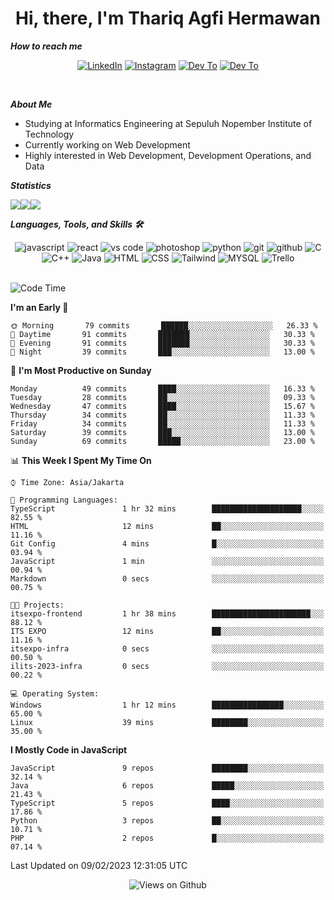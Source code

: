 <div align="center">
  <h1>Hi, there, I'm Thariq Agfi Hermawan</h1>
</div>


***How to reach me***
<p align='center'>
   <a href="https://www.linkedin.com/in/thariqagfihermawan" target="_blank"><img src="https://img.shields.io/badge/LinkedIn-0077B5?style=for-the-badge&logo=linkedin&logoColor=white" alt="LinkedIn"></a>
   <a href="https://www.instagram.com/thoriqagfi" target="_blank"><img src="https://img.shields.io/badge/Instagram-E4405F?style=for-the-badge&logo=instagram&logoColor=white" alt="Instagram"></a>
   <a href="https://medium.com/@thoriq.aghfi60" target="_blank"><img src="https://img.shields.io/badge/Medium-12100E?style=for-the-badge&logo=medium&logoColor=white" alt="Dev To"></a>
   <a href="https://linktr.ee/thoriqagfi" target="_blank"><img src="https://img.shields.io/badge/linktree-1de9b6?style=for-the-badge&logo=linktree&logoColor=white" alt="Dev To"></a>
</p>

<br>

***About Me***
- Studying at Informatics Engineering at Sepuluh Nopember Institute of Technology
- Currently working on Web Development
- Highly interested in Web Development, Development Operations, and Data

***Statistics***

<!-- [![GitHub Streak](http://github-readme-streak-stats.herokuapp.com?user=thoriqagfi&theme=dark)](https://git.io/streak-stats) -->

<div align="center">
  <div style="display: flex;">
    <img src="http://github-readme-streak-stats.herokuapp.com?user=thoriqagfi&theme=chartreuse-dark"/>
    <img src="https://github-readme-stats.vercel.app/api/top-langs/?username=thoriqagfi&layout=compact&&theme=chartreuse-dark&langs_count=8)](https://github.com/thoriqagfi"/>
    <img src="https://github-readme-stats.vercel.app/api?username=thoriqagfi&show_icons=true&theme=chartreuse-dark"/>
  </div>
</div>

<!-- [![Top Langs](https://github-readme-stats.vercel.app/api/top-langs/?username=thoriqagfi&layout=compact&&theme=chartreuse-dark&langs_count=8)](https://github.com/thoriqagfi)
< ![Agfi's GitHub stats](https://github-readme-stats.vercel.app/api?username=thoriqagfi&show_icons=true&theme=chartreuse-dark) -->

***Languages, Tools, and Skills 🛠***

  <div align="center">
    <img src="https://img.shields.io/badge/JavaScript-F7DF1E?style=for-the-badge&logo=javascript&logoColor=black" alt="javascript" />
    <img src="https://img.shields.io/badge/React-61DAFB?style=for-the-badge&logo=react&logoColor=black" alt="react" />
    <img src="https://img.shields.io/badge/vs%20code-007ACC?style=for-the-badge&logo=visual%20studio%20code&logoColor=white" alt="vs code" />
    <img src="https://img.shields.io/badge/adobe%20photoshop-31A8FF?style=for-the-badge&logo=adobe%20photoshop&logoColor=white" alt="photoshop" />
    <img src="https://img.shields.io/badge/python-3776AB?style=for-the-badge&logo=python&logoColor=white" alt="python" />
    <img src="https://img.shields.io/badge/Git-F05032?style=for-the-badge&logo=git&logoColor=white" alt="git" />
    <img src="https://img.shields.io/badge/GitHub-100000?style=for-the-badge&logo=github&logoColor=white" alt="github" />
    <img src="https://img.shields.io/badge/c-%2300599C.svg?style=for-the-badge&logo=c&logoColor=white" alt="C" />
    <img src="https://img.shields.io/badge/c++-%2300599C.svg?style=for-the-badge&logo=c%2B%2B&logoColor=white" alt="C++" />
    <img src="https://img.shields.io/badge/Java-ED8B00?style=for-the-badge&logo=java&logoColor=white" alt="Java"/>
    <img src="https://img.shields.io/badge/HTML5-E34F26?style=for-the-badge&logo=html5&logoColor=white" alt="HTML" />
    <img src="https://img.shields.io/badge/CSS-239120?&style=for-the-badge&logo=css3&logoColor=white" alt ="CSS" />
    <img src="https://img.shields.io/badge/tailwindcss-%2338B2AC.svg?style=for-the-badge&logo=tailwind-css&logoColor=white" alt="Tailwind" />
    <img src="https://img.shields.io/badge/MySQL-00000F?style=for-the-badge&logo=mysql&logoColor=white" alt="MYSQL" />
    <img src="https://img.shields.io/badge/Trello-%23026AA7.svg?style=for-the-badge&logo=Trello&logoColor=white" alt="Trello" />
  </div><br>

<!--START_SECTION:waka-->
![Code Time](http://img.shields.io/badge/Code%20Time-120%20hrs%2056%20mins-blue)

**I'm an Early 🐤** 

```text
🌞 Morning       79 commits       ██████░░░░░░░░░░░░░░░░░░░   26.33 % 
🌆 Daytime       91 commits       ███████░░░░░░░░░░░░░░░░░░   30.33 % 
🌃 Evening       91 commits       ███████░░░░░░░░░░░░░░░░░░   30.33 % 
🌙 Night         39 commits       ███░░░░░░░░░░░░░░░░░░░░░░   13.00 % 

```
📅 **I'm Most Productive on Sunday** 

```text
Monday          49 commits       ████░░░░░░░░░░░░░░░░░░░░░   16.33 % 
Tuesday         28 commits       ██░░░░░░░░░░░░░░░░░░░░░░░   09.33 % 
Wednesday       47 commits       ████░░░░░░░░░░░░░░░░░░░░░   15.67 % 
Thursday        34 commits       ██░░░░░░░░░░░░░░░░░░░░░░░   11.33 % 
Friday          34 commits       ██░░░░░░░░░░░░░░░░░░░░░░░   11.33 % 
Saturday        39 commits       ███░░░░░░░░░░░░░░░░░░░░░░   13.00 % 
Sunday          69 commits       █████░░░░░░░░░░░░░░░░░░░░   23.00 % 

```


📊 **This Week I Spent My Time On** 

```text
⌚︎ Time Zone: Asia/Jakarta

💬 Programming Languages: 
TypeScript               1 hr 32 mins        ████████████████████░░░░░   82.55 % 
HTML                     12 mins             ██░░░░░░░░░░░░░░░░░░░░░░░   11.16 % 
Git Config               4 mins              █░░░░░░░░░░░░░░░░░░░░░░░░   03.94 % 
JavaScript               1 min               ░░░░░░░░░░░░░░░░░░░░░░░░░   00.94 % 
Markdown                 0 secs              ░░░░░░░░░░░░░░░░░░░░░░░░░   00.75 % 

🐱‍💻 Projects: 
itsexpo-frontend         1 hr 38 mins        ██████████████████████░░░   88.12 % 
ITS EXPO                 12 mins             ██░░░░░░░░░░░░░░░░░░░░░░░   11.16 % 
itsexpo-infra            0 secs              ░░░░░░░░░░░░░░░░░░░░░░░░░   00.50 % 
ilits-2023-infra         0 secs              ░░░░░░░░░░░░░░░░░░░░░░░░░   00.22 % 

💻 Operating System: 
Windows                  1 hr 12 mins        ████████████████░░░░░░░░░   65.00 % 
Linux                    39 mins             ████████░░░░░░░░░░░░░░░░░   35.00 % 

```

**I Mostly Code in JavaScript** 

```text
JavaScript               9 repos             ████████░░░░░░░░░░░░░░░░░   32.14 % 
Java                     6 repos             █████░░░░░░░░░░░░░░░░░░░░   21.43 % 
TypeScript               5 repos             ████░░░░░░░░░░░░░░░░░░░░░   17.86 % 
Python                   3 repos             ██░░░░░░░░░░░░░░░░░░░░░░░   10.71 % 
PHP                      2 repos             █░░░░░░░░░░░░░░░░░░░░░░░░   07.14 % 

```



 Last Updated on 09/02/2023 12:31:05 UTC
<!--END_SECTION:waka-->

<div align="center">
<img src="https://komarev.com/ghpvc/?username=thoriqagfi&color=blue" alt="Views on Github" />
</div>